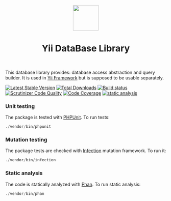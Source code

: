 <p align="center">
    <a href="https://github.com/yiisoft" target="_blank">
        <img src="https://avatars0.githubusercontent.com/u/993323" height="80px">
    </a>
    <h1 align="center">Yii DataBase Library</h1>
    <br>
</p>

This database library provides: database access abstraction and query builder.
It is used in [Yii Framework] but is supposed to be usable separately.

[Yii Framework]: https://www.yiiframework.com

[![Latest Stable Version](https://poser.pugx.org/yiisoft/db/v/stable.png)](https://packagist.org/packages/yiisoft/db)
[![Total Downloads](https://poser.pugx.org/yiisoft/db/downloads.png)](https://packagist.org/packages/yiisoft/db)
[![Build status](https://github.com/yiisoft/db/workflows/build/badge.svg)](https://github.com/yiisoft/db/actions?query=workflow%3Abuild)
[![Scrutinizer Code Quality](https://scrutinizer-ci.com/g/yiisoft/db/badges/quality-score.png?b=master)](https://scrutinizer-ci.com/g/yiisoft/db/?branch=master)
[![Code Coverage](https://scrutinizer-ci.com/g/yiisoft/db/badges/coverage.png?b=master)](https://scrutinizer-ci.com/g/yiisoft/db/?branch=master)
[![static analysis](https://github.com/yiisoft/db/workflows/static%20analysis/badge.svg)](https://github.com/yiisoft/db/actions?query=workflow%3A%22static+analysis%22)

### Unit testing

The package is tested with [PHPUnit](https://phpunit.de/). To run tests:

```php
./vendor/bin/phpunit
```

### Mutation testing

The package tests are checked with [Infection](https://infection.github.io/) mutation framework. To run it:

```php
./vendor/bin/infection
```

### Static analysis

The code is statically analyzed with [Phan](https://github.com/phan/phan/wiki). To run static analysis:

```php
./vendor/bin/phan
```
